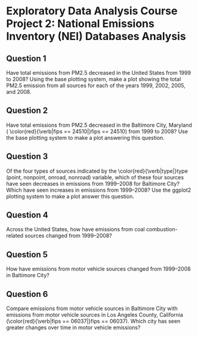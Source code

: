 # Exploratory Data Analysis Course Project 2: National Emissions Inventory (NEI) Databases Analysis

## Question 1
Have total emissions from PM2.5 decreased in the United States from 1999 to 2008? Using the base plotting system, make a plot showing the total PM2.5 emission from all sources for each of the years 1999, 2002, 2005, and 2008.

## Question 2
Have total emissions from PM2.5 decreased in the  Baltimore City, Maryland ( \color{red}{\verb|fips == 24510|}fips == 24510) from 1999 to 2008? Use the base plotting system to make a plot answering this question.

## Question 3
Of the four types of sources indicated by the \color{red}{\verb|type|}type (point, nonpoint, onroad, nonroad) variable, which of these four sources have seen decreases in emissions from 1999–2008 for Baltimore City? Which have seen increases in emissions from 1999–2008? Use the ggplot2 plotting system to make a plot answer this question.

## Question 4
Across the United States, how have emissions from coal combustion-related sources changed from 1999–2008?

## Question 5
How have emissions from motor vehicle sources changed from 1999–2008 in Baltimore City?

## Question 6
Compare emissions from motor vehicle sources in Baltimore City with emissions from motor vehicle sources in Los Angeles County, California (\color{red}{\verb|fips == 06037|}fips == 06037). Which city has seen greater changes over time in motor vehicle emissions?
